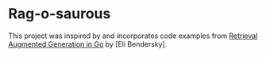# Rag-o-saurous


This project was inspired by and incorporates code examples from [Retrieval Augmented Generation in Go](https://eli.thegreenplace.net/2023/retrieval-augmented-generation-in-go/) by [Eli Bendersky].
